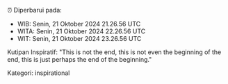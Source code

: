 ⏰ Diperbarui pada:
- WIB: Senin, 21 Oktober 2024 21.26.56 UTC
- WITA: Senin, 21 Oktober 2024 22.26.56 UTC
- WIT: Senin, 21 Oktober 2024 23.26.56 UTC

Kutipan Inspiratif:
"This is not the end, this is not even the beginning of the end, this is just perhaps the end of the beginning."


Kategori: inspirational

